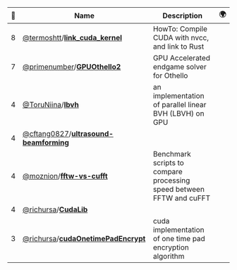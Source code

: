 |:star2: | Name | Description | 🌍|
|---|---|---|---|
|8|[@termoshtt](https://github.com/termoshtt)/[**link_cuda_kernel**](https://github.com/termoshtt/link_cuda_kernel)|HowTo: Compile CUDA with nvcc, and link to Rust||
|7|[@primenumber](https://github.com/primenumber)/[**GPUOthello2**](https://github.com/primenumber/GPUOthello2)|GPU Accelerated endgame solver for Othello||
|4|[@ToruNiina](https://github.com/ToruNiina)/[**lbvh**](https://github.com/ToruNiina/lbvh)|an implementation of parallel linear BVH (LBVH) on GPU||
|4|[@cftang0827](https://github.com/cftang0827)/[**ultrasound-beamforming**](https://github.com/cftang0827/ultrasound-beamforming)|||
|4|[@moznion](https://github.com/moznion)/[**fftw-vs-cufft**](https://github.com/moznion/fftw-vs-cufft)|Benchmark scripts to compare processing speed between FFTW and cuFFT||
|4|[@richursa](https://github.com/richursa)/[**CudaLib**](https://github.com/richursa/CudaLib)|||
|3|[@richursa](https://github.com/richursa)/[**cudaOnetimePadEncrypt**](https://github.com/richursa/cudaOnetimePadEncrypt)|cuda implementation of one time pad encryption algorithm||

